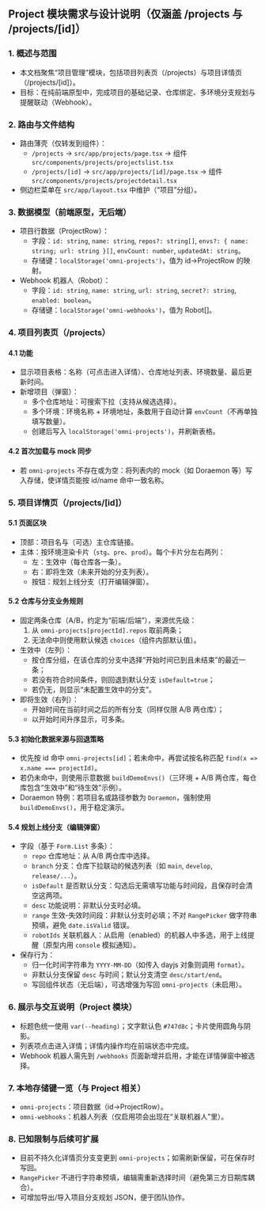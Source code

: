 ## Project 模块需求与设计说明（仅涵盖 /projects 与 /projects/[id]）

### 1. 概述与范围
- 本文档聚焦“项目管理”模块，包括项目列表页（/projects）与项目详情页（/projects/[id]）。
- 目标：在纯前端原型中，完成项目的基础记录、仓库绑定、多环境分支规划与提醒联动（Webhook）。

### 2. 路由与文件结构
- 路由薄壳（仅转发到组件）：
  - `/projects` → `src/app/projects/page.tsx` → 组件 `src/components/projects/projectslist.tsx`
  - `/projects/[id]` → `src/app/projects/[id]/page.tsx` → 组件 `src/components/projects/projectdetail.tsx`
- 侧边栏菜单在 `src/app/layout.tsx` 中维护（“项目”分组）。

### 3. 数据模型（前端原型，无后端）
- 项目行数据（ProjectRow）：
  - 字段：`id: string`, `name: string`, `repos?: string[]`, `envs?: { name: string; url: string }[]`, `envCount: number`, `updatedAt: string`。
  - 存储键：`localStorage('omni-projects')`，值为 id→ProjectRow 的映射。
- Webhook 机器人（Robot）：
  - 字段：`id: string`, `name: string`, `url: string`, `secret?: string`, `enabled: boolean`。
  - 存储键：`localStorage('omni-webhooks')`，值为 Robot[]。

### 4. 项目列表页（/projects）
#### 4.1 功能
- 显示项目表格：名称（可点击进入详情）、仓库地址列表、环境数量、最后更新时间。
- 新增项目（弹窗）：
  - 多个仓库地址：可搜索下拉（支持从候选选择）。
  - 多个环境：环境名称 + 环境地址，条数用于自动计算 `envCount`（不再单独填写数量）。
  - 创建后写入 `localStorage('omni-projects')`，并刷新表格。

#### 4.2 首次加载与 mock 同步
- 若 `omni-projects` 不存在或为空：将列表内的 mock（如 Doraemon 等）写入存储，使详情页能按 id/name 命中一致名称。

### 5. 项目详情页（/projects/[id]）
#### 5.1 页面区块
- 顶部：项目名与（可选）主仓库链接。
- 主体：按环境渲染卡片（`stg`、`pre`、`prod`）。每个卡片分左右两列：
  - 左：生效中（每仓库各一条）。
  - 右：即将生效（未来开始的分支列表）。
  - 按钮：规划上线分支（打开编辑弹窗）。

#### 5.2 仓库与分支业务规则
- 固定两条仓库（A/B，约定为“前端/后端”），来源优先级：
  1) 从 `omni-projects[projectId].repos` 取前两条；
  2) 无法命中则使用默认候选 `choices`（组件内部默认值）。
- 生效中（左列）：
  - 按仓库分组，在该仓库的分支中选择“开始时间已到且未结束”的最近一条；
  - 若没有符合时间条件，则回退到默认分支 `isDefault=true`；
  - 若仍无，则显示“未配置生效中的分支”。
- 即将生效（右列）：
  - 开始时间在当前时间之后的所有分支（同样仅限 A/B 两仓库）；
  - 以开始时间升序显示，可多条。

#### 5.3 初始化数据来源与回退策略
- 优先按 id 命中 `omni-projects[id]`；若未命中，再尝试按名称匹配 `find(x => x.name === projectId)`。
- 若仍未命中，则使用示意数据 `buildDemoEnvs()`（三环境 + A/B 两仓库，每仓库包含“生效中”和“待生效”示例）。
- Doraemon 特例：若项目名或路径参数为 `Doraemon`，强制使用 `buildDemoEnvs()`，用于稳定演示。

#### 5.4 规划上线分支（编辑弹窗）
- 字段（基于 `Form.List` 多条）：
  - `repo` 仓库地址：从 A/B 两仓库中选择。
  - `branch` 分支：仓库下拉联动的候选列表（如 `main`, `develop`, `release/...`）。
  - `isDefault` 是否默认分支：勾选后无需填写功能与时间段，且保存时会清空这两项。
  - `desc` 功能说明：非默认分支时必填。
  - `range` 生效-失效时间段：非默认分支时必填；不对 `RangePicker` 做字符串预填，避免 `date.isValid` 错误。
  - `robotIds` 关联机器人：从启用（enabled）的机器人中多选，用于上线提醒（原型内用 `console` 模拟通知）。
- 保存行为：
  - 归一化时间字符串为 `YYYY-MM-DD`（如传入 dayjs 对象则调用 `format`）。
  - 非默认分支保留 `desc` 与时间；默认分支清空 `desc/start/end`。
  - 写回组件状态（无后端），可选增强为写回 `omni-projects`（未启用）。

### 6. 展示与交互说明（Project 模块）
- 标题色统一使用 `var(--heading)`；文字默认色 `#747d8c`；卡片使用圆角与阴影。
- 列表项点击进入详情；详情内操作均在前端状态中完成。
- Webhook 机器人需先到 `/webhooks` 页面新增并启用，才能在详情弹窗中被选择。

### 7. 本地存储键一览（与 Project 相关）
- `omni-projects`：项目数据（id→ProjectRow）。
- `omni-webhooks`：机器人列表（仅启用项会出现在“关联机器人”里）。

### 8. 已知限制与后续可扩展
- 目前不持久化详情页分支变更到 `omni-projects`；如需刷新保留，可在保存时写回。
- `RangePicker` 不进行字符串预填，编辑需重新选择时间（避免第三方日期库耦合）。
- 可增加导出/导入项目分支规划 JSON，便于团队协作。

